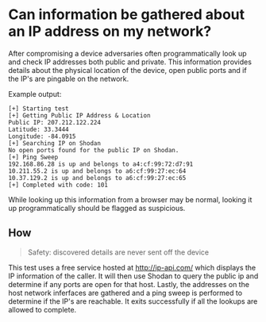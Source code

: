 # Can information be gathered about an IP address on my network?

After compromising a device adversaries often programmatically look up and check IP addresses both public and private. This information provides details about the physical location of the device, open public ports and if the IP's are pingable on the network.

Example output: 
```
[+] Starting test
[+] Getting Public IP Address & Location
Public IP: 207.212.122.224
Latitude: 33.3444
Longitude: -84.0915
[+] Searching IP on Shodan
No open ports found for the public IP on Shodan.
[+] Ping Sweep
192.168.86.28 is up and belongs to a4:cf:99:72:d7:91
10.211.55.2 is up and belongs to a6:cf:99:27:ec:64
10.37.129.2 is up and belongs to a6:cf:99:27:ec:65
[+] Completed with code: 101 
```

While looking up this information from a browser may be normal, looking it up programmatically should be flagged as suspicious.

## How

> Safety: discovered details are never sent off the device

This test uses a free service hosted at http://ip-api.com/ which displays the IP information of the caller. It will then use Shodan to query the public ip and determine if any ports are open for that host. Lastly, the addresses on the host network inferfaces are gathered and a ping sweep is performed to determine if the IP's are reachable. It exits successfully if all the lookups are allowed to complete.
